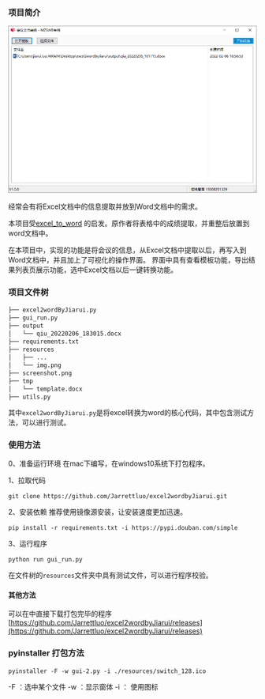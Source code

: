 ### 项目简介

![Excel会议文档转换为Word文档](screenshot.png)

经常会有将Excel文档中的信息提取并放到Word文档中的需求。


本项目受[excel_to_word](https://github.com/star1986xk/excel_to_word) 的启发。原作者将表格中的成绩提取，并重整后放置到word文档中。


在本项目中，实现的功能是将会议的信息，从Excel文档中提取以后，再写入到Word文档中，并且加上了可视化的操作界面。
界面中具有查看模板功能，导出结果列表页展示功能，选中Excel文档以后一键转换功能。

### 项目文件树
```shell
├── excel2wordByJiarui.py
├── gui_run.py
├── output
│   └── qiu_20220206_183015.docx
├── requirements.txt
├── resources
│   ├── ...
│   └── img.png
├── screenshot.png
├── tmp
│   └── template.docx
├── utils.py

```
其中`excel2wordByJiarui.py`是将excel转换为word的核心代码，其中包含测试方法，可以进行测试。

### 使用方法 
0、准备运行环境
在mac下编写，在windows10系统下打包程序。

1、拉取代码
```shell
git clone https://github.com/Jarrettluo/excel2wordbyJiarui.git
```
2、安装依赖
推荐使用镜像源安装，让安装速度更加迅速。
```shell
pip install -r requirements.txt -i https://pypi.douban.com/simple
```

3、运行程序
```shell
python run gui_run.py
```
在文件树的`resources`文件夹中具有测试文件，可以进行程序校验。

#### 其他方法
可以在中直接下载打包完毕的程序
[https://github.com/Jarrettluo/excel2wordbyJiarui/releases](https://github.com/Jarrettluo/excel2wordbyJiarui/releases)



### pyinstaller 打包方法
```
pyinstaller -F -w gui-2.py -i ./resources/switch_128.ico
```
-F ：选中某个文件
-w ：显示窗体
-i ： 使用图标